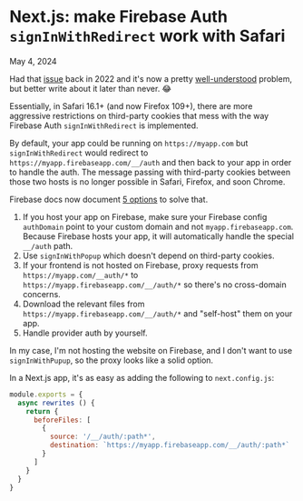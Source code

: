 # Next.js: make Firebase Auth `signInWithRedirect` work with Safari
May 4, 2024

Had that
[issue](https://github.com/firebase/firebase-js-sdk/issues/6716)
back in 2022 and it's now a pretty
[well-understood](https://firebase.google.com/docs/auth/web/redirect-best-practices)
problem, but better write about it later than never. 😂

Essentially, in Safari 16.1+ (and now Firefox 109+), there are more
aggressive restrictions on third-party cookies that mess with the way
Firebase Auth `signInWithRedirect` is implemented.

By default, your app could be running on `https://myapp.com` but
`signInWithRedirect` would redirect to
`https://myapp.firebaseapp.com/__/auth` and then back to your app in
order to handle the auth. The message passing with third-party cookies
between those two hosts is no longer possible in Safari, Firefox, and
soon Chrome.

Firebase docs now document [5 options](https://firebase.google.com/docs/auth/web/redirect-best-practices)
to solve that.

1. If you host your app on Firebase, make sure your Firebase config
   `authDomain` point to your custom domain and not
   `myapp.firebaseapp.com`. Because Firebase hosts your app, it will
   automatically handle the special `__/auth` path.
1. Use `signInWithPopup` which doesn't depend on third-party cookies.
1. If your frontend is not hosted on Firebase, proxy requests from
   `https://myapp.com/__auth/*` to `https://myapp.firebaseapp.com/__/auth/*`
   so there's no cross-domain concerns.
1. Download the relevant files from
   `https://myapp.firebaseapp.com/__/auth/*` and "self-host" them on
   your app.
1. Handle provider auth by yourself.

In my case, I'm not hosting the website on Firebase, and I don't want to
use `signInWithPupup`, so the proxy looks like a solid option.

In a Next.js app, it's as easy as adding the following to
`next.config.js`:

```js
module.exports = {
  async rewrites () {
    return {
      beforeFiles: [
        {
          source: '/__/auth/:path*',
          destination: `https://myapp.firebaseapp.com/__/auth/:path*`
        }
      ]
    }
  }
}
```

